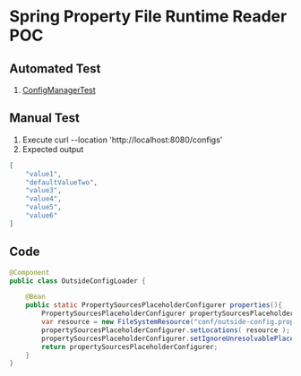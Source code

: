# Spring Property File Runtime Reader POC

## Automated Test

1. [ConfigManagerTest](https://github.com/gabrielSpassos/java-sandbox/blob/master/runtime-property-loader-poc/src/test/java/com/gabrielspassos/config/ConfigManagerTest.java)

## Manual Test

1. Execute curl --location 'http://localhost:8080/configs'
2. Expected output
```json
[
    "value1",
    "defaultValueTwo",
    "value3",
    "value4",
    "value5",
    "value6"
]
```

## Code

```java
@Component
public class OutsideConfigLoader {

    @Bean
    public static PropertySourcesPlaceholderConfigurer properties(){
        PropertySourcesPlaceholderConfigurer propertySourcesPlaceholderConfigurer = new PropertySourcesPlaceholderConfigurer();
        var resource = new FileSystemResource("conf/outside-config.properties");
        propertySourcesPlaceholderConfigurer.setLocations( resource );
        propertySourcesPlaceholderConfigurer.setIgnoreUnresolvablePlaceholders( true );
        return propertySourcesPlaceholderConfigurer;
    }
}
```